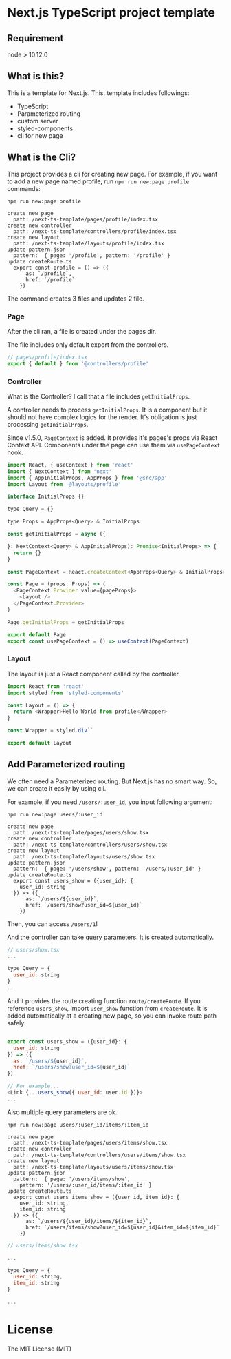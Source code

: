 # Next.js TypeScript project template

## Requirement

node > 10.12.0

## What is this?

This is a template for Next.js. This. template includes followings:

- TypeScript
- Parameterized routing
- custom server
- styled-components
- cli for new page

## What is the Cli?

This project provides a cli for creating new page. For example, if you want to add a new page named profile, run `npm run new:page profile` commands:

```shell
npm run new:page profile

create new page
  path: /next-ts-template/pages/profile/index.tsx
create new controller
  path: /next-ts-template/controllers/profile/index.tsx
create new layout
  path: /next-ts-template/layouts/profile/index.tsx
update pattern.json
  pattern:  { page: '/profile', pattern: '/profile' }
update createRoute.ts
  export const profile = () => ({
      as: `/profile`,
      href: `/profile`
    })
```

The command creates 3 files and updates 2 file.

### Page

After the cli ran, a file is created under the pages dir.

The file includes only default export from the controllers.

```js
// pages/profile/index.tsx
export { default } from '@controllers/profile'

```

### Controller

What is the Controller? I call that a file includes `getInitialProps`.

A controller needs to process `getInitialProps`. It is a component but it should not have complex logics for the render. It's obligation is just processing `getInitialProps`.

Since v1.5.0, `PageContext` is added. It provides it's pages's props via React Context API. Components under the page can use them via `usePageContext` hook.

```js
import React, { useContext } from 'react'
import { NextContext } from 'next'
import { AppInitialProps, AppProps } from '@src/app'
import Layout from '@layouts/profile'

interface InitialProps {}

type Query = {}

type Props = AppProps<Query> & InitialProps

const getInitialProps = async ({

}: NextContext<Query> & AppInitialProps): Promise<InitialProps> => {
  return {}
}

const PageContext = React.createContext<AppProps<Query> & InitialProps>({} as any)

const Page = (props: Props) => (
  <PageContext.Provider value={pageProps}>
    <Layout />
  </PageContext.Provider>
)

Page.getInitialProps = getInitialProps

export default Page
export const usePageContext = () => useContext(PageContext)
```

### Layout

The layout is just a React component called by the controller.

```js
import React from 'react'
import styled from 'styled-components'

const Layout = () => {
  return <Wrapper>Hello World from profile</Wrapper>
}

const Wrapper = styled.div``

export default Layout
```

## Add Parameterized routing

We often need a Parameterized routing. But Next.js has no smart way. So, we can create it easily by using cli.

For example, if you need `/users/:user_id`, you input following argument:

```shell
npm run new:page users/:user_id

create new page
  path: /next-ts-template/pages/users/show.tsx
create new controller
  path: /next-ts-template/controllers/users/show.tsx
create new layout
  path: /next-ts-template/layouts/users/show.tsx
update pattern.json
  pattern:  { page: '/users/show', pattern: '/users/:user_id' }
update createRoute.ts
  export const users_show = ({user_id}: {
    user_id: string
  }) => ({
      as: `/users/${user_id}`,
      href: `/users/show?user_id=${user_id}`
    })
```

Then, you can access `/users/1`!

And the controller can take query parameters. It is created automatically.

```js
// users/show.tsx
...

type Query = {
  user_id: string
}
...
```

And it provides the route creating function `route/createRoute`. If you reference `users_show`, import `user_show` function from `createRoute`. It is added automatically at a creating new page, so you can invoke route path safely.

```js

export const users_show = ({user_id}: {
  user_id: string
}) => ({
  as: `/users/${user_id}`,
  href: `/users/show?user_id=${user_id}`
})

// For example...
<Link {...users_show({ user_id: user.id })}>
...
```


Also multiple query parameters are ok.

```shell
npm run new:page users/:user_id/items/:item_id

create new page
  path: /next-ts-template/pages/users/items/show.tsx
create new controller
  path: /next-ts-template/controllers/users/items/show.tsx
create new layout
  path: /next-ts-template/layouts/users/items/show.tsx
update pattern.json
  pattern:  { page: '/users/items/show',
    pattern: '/users/:user_id/items/:item_id' }
update createRoute.ts
  export const users_items_show = ({user_id, item_id}: {
    user_id: string,
    item_id: string
  }) => ({
      as: `/users/${user_id}/items/${item_id}`,
      href: `/users/items/show?user_id=${user_id}&item_id=${item_id}`
    })
```

```js
// users/items/show.tsx

...

type Query = {
  user_id: string,
  item_id: string
}

...

```

# License
The MIT License (MIT)
